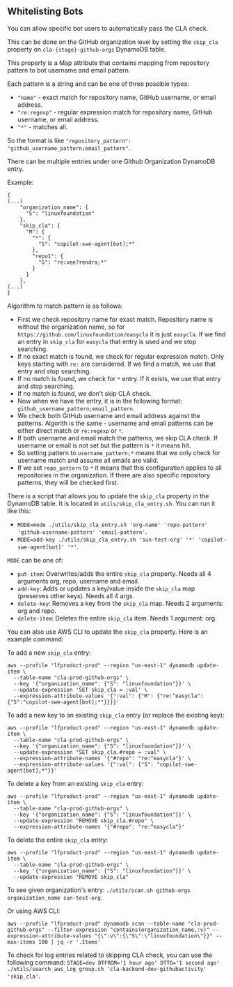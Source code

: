 ## Whitelisting Bots

You can allow specific bot users to automatically pass the CLA check.

This can be done on the GitHub organization level by setting the `skip_cla` property on `cla-{stage}-github-orgs` DynamoDB table.

This property is a Map attribute that contains mapping from repository pattern to bot username and email pattern.

Each pattern is a string and can be one of three possible types:
- `"name"` - exact match for repository name, GitHub username, or email address.
- `"re:regexp"` - regular expression match for repository name, GitHub username, or email address.
- `"*"` - matches all.

So the format is like `"repository_pattern": "github_username_pattern;email_pattern"`.

There can be multiple entries under one Github Organization DynamoDB entry.

Example:
```
{
(...)
    "organization_name": {
      "S": "linuxfoundation"
    },
    "skip_cla": {
      "M": {
        "*": {
          "S": "copilot-swe-agent[bot];*"
        },
        "repo1": {
          "S": "re:vee?rendra;*"
        }
      }
    },
(...)
}
```

Algorithm to match pattern is as follows:
- First we check repository name for exact match. Repository name is without the organization name, so for `https://github.com/linuxfoundation/easycla` it is just `easycla`. If we find an entry in `skip_cla` for `easycla` that entry is used and we stop searching.
- If no exact match is found, we check for regular expression match. Only keys starting with `re:` are considered. If we find a match, we use that entry and stop searching.
- If no match is found, we check for `*` entry. If it exists, we use that entry and stop searching.
- If no match is found, we don't skip CLA check.
- Now when we have the entry, it is in the following format: `github_username_pattern;email_pattern`.
- We check both GitHub username and email address against the patterns. Algorith is the same - username and email patterns can be either direct match or `re:regexp` or `*`.
- If both username and email match the patterns, we skip CLA check. If username or email is not set but the pattern is `*` it means hit.
- So setting pattern to `username_pattern;*` means that we only check for username match and assume all emails are valid.
- If we set `repo_pattern` to `*` it means that this configuration applies to all repositories in the organization. If there are also specific repository patterns, they will be checked first.


There is a script that allows you to update the `skip_cla` property in the DynamoDB table. It is located in `utils/skip_cla_entry.sh`. You can run it like this:
- `` MODE=mode ./utils/skip_cla_entry.sh 'org-name' 'repo-pattern' 'github-username-pattern' 'email-pattern' ``.
- `` MODE=add-key ./utils/skip_cla_entry.sh 'sun-test-org' '*' 'copilot-swe-agent[bot]' '*' ``.

`MODE` can be one of:
- `put-item`: Overwrites/adds the entire `skip_cla` property. Needs all 4 arguments org, repo, username and email.
- `add-key`: Adds or updates a key/value inside the `skip_cla` map (preserves other keys). Needs all 4 args.
- `delete-key`: Removes a key from the `skip_cla` map. Needs 2 arguments: org and repo.
- `delete-item`: Deletes the entire `skip_cla` item. Needs 1 argument: org.


You can also use AWS CLI to update the `skip_cla` property. Here is an example command:

To add a new `skip_cla` entry:

```
aws --profile "lfproduct-prod" --region "us-east-1" dynamodb update-item \
  --table-name "cla-prod-github-orgs" \
  --key '{"organization_name": {"S": "linuxfoundation"}}' \
  --update-expression 'SET skip_cla = :val' \
  --expression-attribute-values '{":val": {"M": {"re:^easycla":{"S":"copilot-swe-agent[bot];*"}}}}'
```

To add a new key to an existing `skip_cla` entry (or replace the existing key):

```
aws --profile "lfproduct-prod" --region "us-east-1" dynamodb update-item \
  --table-name "cla-prod-github-orgs" \
  --key '{"organization_name": {"S": "linuxfoundation"}}' \
  --update-expression "SET skip_cla.#repo = :val" \
  --expression-attribute-names '{"#repo": "re:^easycla"}' \
  --expression-attribute-values '{":val": {"S": "copilot-swe-agent[bot];*"}}'
```

To delete a key from an existing `skip_cla` entry:

```
aws --profile "lfproduct-prod" --region "us-east-1" dynamodb update-item \
  --table-name "cla-prod-github-orgs" \
  --key '{"organization_name": {"S": "linuxfoundation"}}' \
  --update-expression "REMOVE skip_cla.#repo" \
  --expression-attribute-names '{"#repo": "re:^easycla"}'
```

To delete the entire `skip_cla` entry:

```
aws --profile "lfproduct-prod" --region "us-east-1" dynamodb update-item \
  --table-name "cla-prod-github-orgs" \
  --key '{"organization_name": {"S": "linuxfoundation"}}' \
  --update-expression "REMOVE skip_cla"
```

To see given organization's entry: `./utils/scan.sh github-orgs organization_name sun-test-org`.

Or using AWS CLI:

```
aws --profile "lfproduct-prod" dynamodb scan --table-name "cla-prod-github-orgs" --filter-expression "contains(organization_name,:v)" --expression-attribute-values "{\":v\":{\"S\":\"linuxfoundation\"}}" --max-items 100 | jq -r '.Items'
```

To check for log entries related to skipping CLA check, you can use the following command: `` STAGE=dev DTFROM='1 hour ago' DTTO='1 second ago' ./utils/search_aws_log_group.sh 'cla-backend-dev-githubactivity' 'skip_cla' ``.
